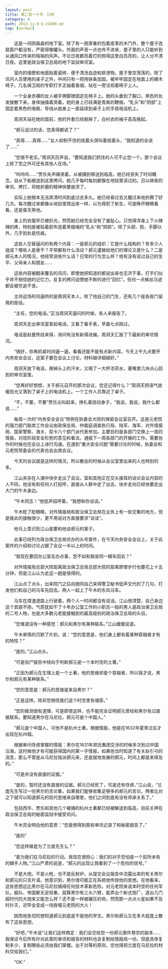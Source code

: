 ```yaml
---
layout: post
title: 第二百一十节　口供
category: 6
path: 2013-11-9-6-21000.md
tag: [normal]
---
```


　　这是一间阴森森的地下室。除了有一扇厚重的包着皮革的木门外，整个屋子连扇窗户都没有，严密得像罐头。外面的声音一点也传不进来，屋子里的人只能听到从通风口传来的嗡嗡的风声。不论日夜都亮着灯的照得这里白亮亮的，让人分不清日夜。这里是政治保卫总局的地下监狱审讯室。

　　室内的墙壁和地面贴着瓷砖，便于清洗血迹和排泄物。屋子里空荡荡的，除了讯问人员使用的桌子之外，中间只有一把用铁条加固，被牢牢固定在地面上的硬木椅子。几名保卫局的专职打手正抽着香烟，站在一旁注视着椅子上人。

　　一个全身赤裸的女人被手铐脚镣固定在椅子上。她的头垂到了胸口，黑色的长发披散下来，身体抽搐着哭着。她的身上已经满是青紫的鞭痕。“乳头”和“阴部”上固定着黑色的电极，导线从她身上一直延续到桌子上的手摇电话机上。

　　周洞天站在她的面前，他的外套已经脱掉了，白衬衣的袖子高高挽起。

　　“郝元说过的话，您真得都说了？”

　　“真得……真得……”女人抑制不住的摇着头哭叫着摇着头，“我知道的全说了……”

　　“您很不老实。”周洞天厉声说，“要知道我们抓住的人可不止您一个。那个会议上除了您之外可还有其他人在场。”

　　“呜呜呜……”贾乐失声痛哭着，从被捕到移送到临高，她已经丧失了时间概念。自从下船被送到这里拷问，她几乎每时每刻都像在地狱里读过的。日以继夜的审讯、拷打，将她折磨的精神快要崩溃了。

　　实际上她根本无法弄清时间到底过去多久。她已经昏过去又醒过来地折腾了好几次。每次醒过来都像从地狱里爬出来一样，以为得到了新生，可是睁开眼睛看看，还是昏天黑地。

　　身上的衣服早已被扒光，然而她已经完全没有了羞耻心。只觉得浑身上下火辣辣的疼，特别是被贴着胶布连着黑细绳的“乳头”和“阴部”。除了头部、脸、手脚以外，几乎到处是伤痕。

　　这些人交替逼问的有两个内容：一是郝元的组织：它是什么结构的？有多少人组成？哪些人是骨干？平常都有什么活动？郝元灌输给他们的理论又是什么？二是郝元本人的情况，他经常说些什么话？日常的行为怎么样？他有没有说过自己的生平、父母亲人和朋友……

　　这些内容被翻来覆去的讯问，即使她把知道的都说出来也无济于事，打手们似乎并不相信她的记忆力，反复的拷问迫使她不断的进行“回忆”。任何一点蛛丝马迹都会被穷追不舍。

　　主持这场刑讯逼供的是周洞天本人，除了他自己的门生，还有几个是各衙门留用的衙役。

　　“主任，您的电话。”正当周洞天逼问的时候，有人来报告了。

　　周洞天走出审讯室拿起电话，又看了看手表，早晨七点刚过。

　　电话是赵曼熊挂来得，询问有没有新得进展。周洞天汇报了下最新的审讯情况。

　　“很好，你再抓紧时间逼一逼，看看还能不能有点新内容。今天上午九点要开内务安全会议，这案子要在会议上讨论，材料越详细越好。”

　　周洞天放下电话，擦掉头上的汗水，又喝了一大杯凉茶水，塞嘴里几块点心回到的审讯室里。

　　“您再好好想想，关于郝元召开的那次会议，您还记得什么？”周洞天把语气放缓目光又落到了桌子上的电话机上。一个工作人员靠近了桌子。

　　“不，不要，不要”贾乐尖叫起来，挣扎着扭动身子，“我说，我说，我什么都说……”

　　每周一次的“内务安全会议”照例在执委会大院的保密会议室召开。这是元老院的强力部门联席工作会议由政保总局、仲裁庭调查执行局、陆军、海军、对外情报局、国家警察、海关、契卡八个部门派代表参加。主要目的是各部门交换上一周的情报，对现阶段安全形势的意见和看法，通报下一周各部门的开展的工作。需要协作的时候也在会议上进行沟通。在遇到“重大安全问题”需要讨论的时候，执委会和元老院常委会的代表也会出席会议。

　　今天的会议就是这样的情况，所以散会的时候从会议室里出来的人也特别的多。

　　江山夹杂在人潮中快步走出了会议。室和其他正在交头接耳的谈论会议内容的人不同，他没有和任何人打招呼，直接从人群中走了出去，快步走向已经快要走出大门的午木身边。

　　“午木同志！”他低声招呼着，“我想和你谈谈。”

　　午木眨了眨眼睛，对外情报局和政治保卫总局在业务上有一些交集的地方，但是彼此的接触很少，更不用说对方直接要求“谈谈”。

　　他马上意识到江山是要和他谈郝元的案子。

　　此事已经列为政治保卫总局侦办的头号案件，在今天内务安全会议上，关于此案件的介绍和讨论占据了会议一半以上的时间。

　　“我现在要回办公室去办点事，您不如和我坐同一辆车回去？”

　　对外情报局总部大院距离政治保卫总局总部大院的距离即使步行也要花上十五分钟，但是江山认为走这一趟是值得的。

　　江山点了点头，出来院门之后向随同自己来得警卫秘书低声交代的了几句，打发他们和自己的马车先回去。两人一起上了午木的东风马车。

　　马车在煤渣道路上行驶着。两个人一时间都没有说话。江山很清楚，自己身边这个其貌不扬，气质犹如干了十年办公室工作的小职员一般的男人是政治保卫总局的二号人物，也是大多数元老能接触到的最高级别的政治保卫总局的头目。

　　“您难道没有一种感觉：郝元和黑尔有某种联系。”江山缓缓说道。

　　午木审慎的沉默了片刻，说：“您的意思是，他们身上都有着某种穿越者才有的特性？”

　　“是的。”江山点头。

　　“可是验尸报告中倾向于判断郝元是一个本时空的土著。”

　　“正因为郝元在生理上是一个土著，他的思维却是个穿越者，所以我才说，黑尔和郝元有某种联系。”

　　“您的意思是：郝元的思维是来自黑尔？”

　　“正是这样。除非您相信我们这个时空里有魂穿。”

　　“您的推测很有道理，可是即使这样，也不能完全证明郝元曾经和黑尔有过直接联系。要知道黑尔在马尼拉，郝元可是个中国人。”

　　“郝元是个中国人，可他不是杭州土著。根据情报，他是在1632年夏季过后才出现在杭州城。

　　根据审问俘虏掌握的情报：黑尔在1631年郑氏集团交涉的时候多次到过中国沿海，这时候他才有可能获得国内的第一手情报，如果他当时知道了有关赵引弓的消息，那么不管是从马尼拉指派郝元来，还是就地发展的郝元，时间上都是来得及的。”

　　“可是并没有直接的证据。”

　　“是的，暂时还没有直接的证据。郝元已经死了，可是还有俘虏，”江山说，“兰度先生写过一份黑尔的言论集，如果我们能够收集足够多的郝元的言论，两者比对之下就可以知道郝元的现代思维来自哪里，他们之间到底有没有师承关系了。”

　　包括西华、贾乐和其他几个被捕的杭州土著都已经被解送到临高，目前关押在政治保卫总局的秘密监狱中接受讯问。

　　午木完全明白他的意思：“您是想得到那些审讯记录了和秘密报告了。”

　　“是的”

　　“您这样做是为了兰度先生么？”

　　“是为我们在马尼拉的行动。我现在很担心：我们的对手恐怕是一个前所未有的棘手人物。”江山严肃的说道，“郝元的出现让我看到了一个危险的信号。”

　　不是大炮，不是火枪，也不是反射炉，从提交会议报告中流露出来的有关黑尔和郝元的只言片语，他意识到，黑尔很可能正在系统地传授他的思想。在他看来，这些思想远比黑尔在马尼拉搞得任何技术革新危险。对元老院来说本时空的任何军队，舰队、帝国都无足轻重，就算黑尔有三头六臂，能弄出个新式炮厂，造出几门超时代的大炮来又能怎么样？还不是一样被碾压的命。然而那一点点火星如果不及时扑灭，迟早会变成一场吞噬元老院的大火！

　　因而他急切的想知道郝元到底是不是他的学生。黑尔和郝元又在多大程度上散布了这些思想。

　　“好吧，”午木说“让我们这样商定：我们会交给您一份郝元案件卷宗的副本……我保证今后所有针对此案的审讯和报告的材料也会复制给情报局一份。但是具体复制多少，复制哪些必须由我们掌握。出于对等的原则，您也得把兰度在马尼拉的材料交给我们。”

　　“OK.”

　　
